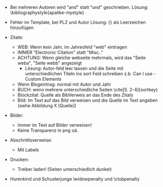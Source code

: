 - Bei mehreren Autoren wird "and" statt "und" geschrieben.
Lösung:
\bibliographystyle{apalike-mystyle}


- Fehler im Template, bei PLZ und Autor
Lösung:
{} als Leerzeichen hinzufügen


- Zitate:
    + WEB: Wenn kein Jahr, im Jahresfeld "web" eintragen
    + IMMER "Electronic Citation" statt "Misc.."
    + ACHTUNG: Wenn gleiche webseite mehrmals, wird das "Seite weba", "Seite webb" angezeigt
        * Lösung: Autor-feld leer lassen und die Seite mit unterschiedlichen Titeln ins sort Feld schreiben z.b. Can I use - Custom Elements
    + Wenn Blogeintrag: normal mit Autor und Jahr
    + BUCH: wenn mehrere unterschiedliche Seiten \cite[S. 2-4]{sortkey}
    + Blockzitat: Quelle als BibVerweis an das Ende des Zitats
    + Bild: Im Text auf das Bild verweisen und die Quelle im Text angeben (siehe Abbildung X [Quelle])


- Bilder:
    + Immer im Text auf Bilder verweisen!
    + Keine Transparenz in png oä.


- Abschnittsverweise: 
    + Mit Labels


- Drucken:
    + Treiber laden! (Seiten unterschiedlich dunkel)

- Hurenkind und Schusterjunge
\widowpenalty und \clubpenalty
